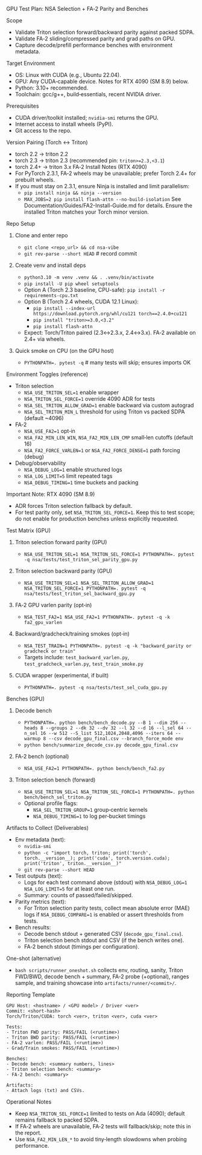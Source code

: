 GPU Test Plan: NSA Selection + FA‑2 Parity and Benches

Scope
- Validate Triton selection forward/backward parity against packed SDPA.
- Validate FA‑2 sliding/compressed parity and grad paths on GPU.
- Capture decode/prefill performance benches with environment metadata.

Target Environment
- OS: Linux with CUDA (e.g., Ubuntu 22.04).
- GPU: Any CUDA‑capable device. Notes for RTX 4090 (SM 8.9) below.
- Python: 3.10+ recommended.
- Toolchain: gcc/g++, build‑essentials, recent NVIDIA driver.

Prerequisites
- CUDA driver/toolkit installed; `nvidia-smi` returns the GPU.
- Internet access to install wheels (PyPI).
- Git access to the repo.

Version Pairing (Torch ↔ Triton)
- torch 2.2 → triton 2.2
- torch 2.3 → triton 2.3 (recommended pin: `triton>=2.3,<3.1`)
- torch 2.4+ → triton 3.x
FA‑2 Install Notes (RTX 4090)
- For PyTorch 2.3.1, FA‑2 wheels may be unavailable; prefer Torch 2.4+ for prebuilt wheels.
- If you must stay on 2.3.1, ensure Ninja is installed and limit parallelism:
  - `pip install ninja && ninja --version`
  - `MAX_JOBS=2 pip install flash-attn --no-build-isolation`
See Documentation/Guides/FA2-Install-Guide.md for details.
Ensure the installed Triton matches your Torch minor version.

Repo Setup
1) Clone and enter repo
   - `git clone <repo_url> && cd nsa-vibe`
   - `git rev-parse --short HEAD`  # record commit

2) Create venv and install deps
   - `python3.10 -m venv .venv && . .venv/bin/activate`
   - `pip install -U pip wheel setuptools`
   - Option A (Torch 2.3 baseline, CPU-safe): `pip install -r requirements-cpu.txt`
   - Option B (Torch 2.4 wheels, CUDA 12.1 Linux):
     - `pip install --index-url https://download.pytorch.org/whl/cu121 torch==2.4.0+cu121`
     - `pip install "triton>=3.0,<3.2"`
     - `pip install flash-attn`
   - Expect: Torch/Triton paired (2.3↔2.3.x, 2.4↔3.x). FA‑2 available on 2.4+ via wheels.

3) Quick smoke on CPU (on the GPU host)
   - `PYTHONPATH=. pytest -q`  # many tests will skip; ensures imports OK

Environment Toggles (reference)
- Triton selection
  - `NSA_USE_TRITON_SEL=1` enable wrapper
  - `NSA_TRITON_SEL_FORCE=1` override 4090 ADR for tests
  - `NSA_SEL_TRITON_ALLOW_GRAD=1` enable backward via custom autograd
  - `NSA_SEL_TRITON_MIN_L` threshold for using Triton vs packed SDPA (default ~4096)
- FA‑2
  - `NSA_USE_FA2=1` opt‑in
  - `NSA_FA2_MIN_LEN_WIN`, `NSA_FA2_MIN_LEN_CMP` small‑len cutoffs (default 16)
  - `NSA_FA2_FORCE_VARLEN=1` or `NSA_FA2_FORCE_DENSE=1` path forcing (debug)
- Debug/observability
  - `NSA_DEBUG_LOG=1` enable structured logs
  - `NSA_LOG_LIMIT=5` limit repeated tags
  - `NSA_DEBUG_TIMING=1` time buckets and packing

Important Note: RTX 4090 (SM 8.9)
- ADR forces Triton selection fallback by default.
- For test parity only, set `NSA_TRITON_SEL_FORCE=1`. Keep this to test scope; do not enable for production benches unless explicitly requested.

Test Matrix (GPU)
1) Triton selection forward parity (GPU)
   - `NSA_USE_TRITON_SEL=1 NSA_TRITON_SEL_FORCE=1 PYTHONPATH=. pytest -q nsa/tests/test_triton_sel_parity_gpu.py`

2) Triton selection backward parity (GPU)
   - `NSA_USE_TRITON_SEL=1 NSA_SEL_TRITON_ALLOW_GRAD=1 NSA_TRITON_SEL_FORCE=1 PYTHONPATH=. pytest -q nsa/tests/test_triton_sel_backward_gpu.py`

3) FA‑2 GPU varlen parity (opt‑in)
   - `NSA_TEST_FA2=1 NSA_USE_FA2=1 PYTHONPATH=. pytest -q -k fa2_gpu_varlen`

4) Backward/gradcheck/training smokes (opt‑in)
   - `NSA_TEST_TRAIN=1 PYTHONPATH=. pytest -q -k "backward_parity or gradcheck or train"`
   - Targets include: `test_backward_varlen.py`, `test_gradcheck_varlen.py`, `test_train_smoke.py`

5) CUDA wrapper (experimental, if built)
   - `PYTHONPATH=. pytest -q nsa/tests/test_sel_cuda_gpu.py`

Benches (GPU)
1) Decode bench
   - `PYTHONPATH=. python bench/bench_decode.py --B 1 --dim 256 --heads 8 --groups 2 --dk 32 --dv 32 --l 32 --d 16 --l_sel 64 --n_sel 16 --w 512 --S_list 512,1024,2048,4096 --iters 64 --warmup 8 --csv decode_gpu_final.csv --branch_force_mode env`
   - `python bench/summarize_decode_csv.py decode_gpu_final.csv`

2) FA‑2 bench (optional)
   - `NSA_USE_FA2=1 PYTHONPATH=. python bench/bench_fa2.py`

3) Triton selection bench (forward)
   - `NSA_USE_TRITON_SEL=1 NSA_TRITON_SEL_FORCE=1 PYTHONPATH=. python bench/bench_sel_triton.py`
   - Optional profile flags:
     - `NSA_SEL_TRITON_GROUP=1` group‑centric kernels
     - `NSA_DEBUG_TIMING=1` to log per‑bucket timings

Artifacts to Collect (Deliverables)
- Env metadata (text):
  - `nvidia-smi`
  - `python -c "import torch, triton; print('torch', torch.__version__); print('cuda', torch.version.cuda); print('triton', triton.__version__)"`
  - `git rev-parse --short HEAD`
- Test outputs (text):
  - Logs for each test command above (stdout) with `NSA_DEBUG_LOG=1 NSA_LOG_LIMIT=5` for at least one run.
  - Summary: counts of passed/failed/skipped.
- Parity metrics (text):
  - For Triton selection parity tests, collect mean absolute error (MAE) logs if `NSA_DEBUG_COMPARE=1` is enabled or assert thresholds from tests.
- Bench results:
  - Decode bench stdout + generated CSV (`decode_gpu_final.csv`).
  - Triton selection bench stdout and CSV (if the bench writes one).
  - FA‑2 bench stdout (timings per configuration).

One-shot (alternative)
- `bash scripts/runner_oneshot.sh` collects env, routing, sanity, Triton FWD/BWD, decode bench + summary, FA‑2 probe (+optional), ranges sample, and training showcase into `artifacts/runner/<commit>/`.

Reporting Template
```
GPU Host: <hostname> / <GPU model> / Driver <ver>
Commit: <short-hash>
Torch/Triton/CUDA: torch <ver>, triton <ver>, cuda <ver>

Tests:
- Triton FWD parity: PASS/FAIL (<runtime>)
- Triton BWD parity: PASS/FAIL (<runtime>)
- FA‑2 varlen: PASS/FAIL (<runtime>)
- Grad/Train smokes: PASS/FAIL (<runtime>)

Benches:
- Decode bench: <summary numbers, lines>
- Triton selection bench: <summary>
- FA‑2 bench: <summary>

Artifacts:
- Attach logs (txt) and CSVs.
```

Operational Notes
- Keep `NSA_TRITON_SEL_FORCE=1` limited to tests on Ada (4090); default remains fallback to packed SDPA.
- If FA‑2 wheels are unavailable, FA‑2 tests will fallback/skip; note this in the report.
- Use `NSA_FA2_MIN_LEN_*` to avoid tiny‑length slowdowns when probing performance.

